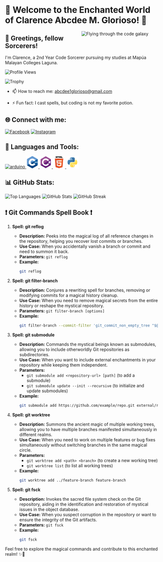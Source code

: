 # 🚀 Welcome to the Enchanted World of Clarence Abcdee M. Glorioso! 🚀

<img align="right" src="https://media.giphy.com/media/2QHLYZFJgjsFq/giphy.gif" width="50%" alt="Flying through the code galaxy">

## 👋 Greetings, fellow Sorcerers! 

I'm Clarence, a 2nd Year Code Sorcerer pursuing my studies at Mapúa Malayan Colleges Laguna.

![Profile Views](https://komarev.com/ghpvc/?username=abc1dee&label=Profile%20Views&color=0e75b6&style=flat)

![Trophy](https://github-profile-trophy.vercel.app/?username=abc1dee)

- 📫 How to reach me: [abcdee1glorioso@gmail.com](mailto:abcdee1glorioso@gmail.com)

- ⚡ Fun fact: I cast spells, but coding is not my favorite potion.

## 🌐 Connect with me:

[![Facebook](https://img.shields.io/badge/Facebook-abcdeglrso-blue?style=flat-square&logo=facebook)](https://fb.com/abcdeglrso)
[![Instagram](https://img.shields.io/badge/Instagram-deo1.gg-red?style=flat-square&logo=instagram)](https://instagram.com/deo1.gg)

## 🔮 Languages and Tools:

<p align="left"> <a href="https://www.arduino.cc/" target="_blank" rel="noreferrer"> <img src="https://cdn.worldvectorlogo.com/logos/arduino-1.svg" alt="arduino" width="40" height="40"/> </a> <a href="https://www.w3schools.com/cpp/" target="_blank" rel="noreferrer"> <img src="https://raw.githubusercontent.com/devicons/devicon/master/icons/cplusplus/cplusplus-original.svg" alt="cplusplus" width="40" height="40"/> </a> <a href="https://www.w3schools.com/cs/" target="_blank" rel="noreferrer"> <img src="https://raw.githubusercontent.com/devicons/devicon/master/icons/csharp/csharp-original.svg" alt="csharp" width="40" height="40"/> </a> <a href="https://www.w3.org/html/" target="_blank" rel="noreferrer"> <img src="https://raw.githubusercontent.com/devicons/devicon/master/icons/html5/html5-original-wordmark.svg" alt="html5" width="40" height="40"/> </a> <a href="https://www.python.org" target="_blank" rel="noreferrer"> <img src="https://raw.githubusercontent.com/devicons/devicon/master/icons/python/python-original.svg" alt="python" width="40" height="40"/> </a> </p>

## 📊 GitHub Stats:

![Top Languages](https://github-readme-stats.vercel.app/api/top-langs?username=abc1dee&show_icons=true&locale=en&layout=compact)
![GitHub Stats](https://github-readme-stats.vercel.app/api?username=abc1dee&show_icons=true&locale=en)
![GitHub Streak](https://github-readme-streak-stats.herokuapp.com/?user=abc1dee)

## ❗ Git Commands Spell Book ❗ 

1. **Spell: git reflog**

   - **Description:** Peeks into the magical log of all reference changes in the repository, helping you recover lost commits or branches.
   - **Use Case:** When you accidentally vanish a branch or commit and need to summon it back.
   - **Parameters:** `git reflog`
   - **Example:**
     ```bash
     git reflog
     ```

2. **Spell: git filter-branch**

   - **Description:** Conjures a rewriting spell for branches, removing or modifying commits for a magical history cleanup.
   - **Use Case:** When you need to remove magical secrets from the entire history or reshape the mystical repository.
   - **Parameters:** `git filter-branch [options]`
   - **Example:**
     ```bash
     git filter-branch --commit-filter 'git_commit_non_empty_tree "$@"'
     ```

3. **Spell: git submodule**

   - **Description:** Commands the mystical beings known as submodules, allowing you to include otherworldly Git repositories as subdirectories.
   - **Use Case:** When you want to include external enchantments in your repository while keeping them independent.
   - **Parameters:**
     - `git submodule add <repository-url> [path]` (to add a submodule)
     - `git submodule update --init --recursive` (to initialize and update submodules)
   - **Example:**
     ```bash
     git submodule add https://github.com/example/repo.git external/repo
     ```

4. **Spell: git worktree**

   - **Description:** Summons the ancient magic of multiple working trees, allowing you to have multiple branches manifested simultaneously in different realms.
   - **Use Case:** When you need to work on multiple features or bug fixes simultaneously without switching branches in the same magical circle.
   - **Parameters:**
     - `git worktree add <path> <branch>` (to create a new working tree)
     - `git worktree list` (to list all working trees)
   - **Example:**
     ```bash
     git worktree add ../feature-branch feature-branch
     ```

5. **Spell: git fsck**

   - **Description:** Invokes the sacred file system check on the Git repository, aiding in the identification and restoration of mystical issues in the object database.
   - **Use Case:** When you suspect corruption in the repository or want to ensure the integrity of the Git artifacts.
   - **Parameters:** `git fsck`
   - **Example:**
     ```bash
     git fsck
     ```

Feel free to explore the magical commands and contribute to this enchanted realm! ✨🔮

